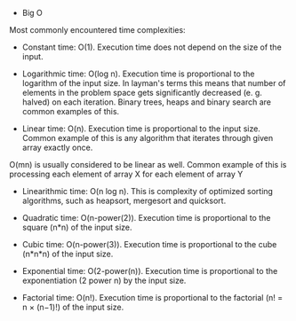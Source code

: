 * Big O

Most commonly encountered time complexities:

* Constant time: O(1). Execution time does not depend on the size of the input.

* Logarithmic time: O(log n). Execution time is proportional to the logarithm of the input size. 
In layman's terms this means that number of elements in the problem space gets significantly decreased 
(e. g. halved) on each iteration. Binary trees, heaps and binary search are common examples of this.

* Linear time: O(n). Execution time is proportional to the input size. Common example of this is any algorithm 
that iterates through given array exactly once.

O(mn) is usually considered to be linear as well. Common example of this is processing each element of array X for each element of array Y

* Linearithmic time: O(n log n). This is complexity of optimized sorting algorithms, such as heapsort, mergesort and quicksort. 

* Quadratic time: O(n-power(2)). Execution time is proportional to the square (n\*n) of the input size.

* Cubic time: O(n-power(3)). Execution time is proportional to the cube (n\*n\*n) of the input size.

* Exponential time: O(2-power(n)). Execution time is proportional to the exponentiation (2 power n) by the input size.

* Factorial time: O(n!). Execution time is proportional to the factorial (n! = n × (n−1)!) of the input size.

